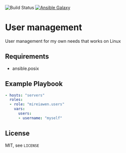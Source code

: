 ![Build Status](https://img.shields.io/gitlab/pipeline-status/mireiawenrose/ansible-roles/users?branch=master&style=plastic) [![Ansible Galaxy](https://img.shields.io/badge/Ansible%20Galaxy-mireiawen.users-blueviolet?style=plastic)](https://galaxy.ansible.com/mireiawen/users)

# User management
User management for my own needs that works on Linux

## Requirements
- ansible.posix

## Example Playbook
```yaml
- hosts: "servers"
  roles:
  - role: "mireiawen.users"
    vars:
      users:
      - username: "myself"
```

## License
MIT, see `LICENSE`
